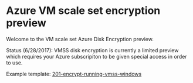 # Azure VM scale set encryption preview

Welcome to the VM scale set Azure Disk Encryption preview.

Status (6/28/2017): VMSS disk encryption is currently a limited preview which requires your Azure subscripiton to be given special access in order to use. 

Example template: [201-encrypt-running-vmss-windows](https://github.com/SudhakaraReddyEvuri/azure-quickstart-templates/tree/suredd-vmss/201-encrypt-running-vmss-windows)  

